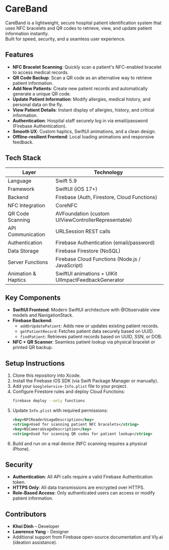 # CareBand

CareBand is a lightweight, secure hospital patient identification system that uses NFC bracelets and QR codes to retrieve, view, and update patient information instantly.  
Built for speed, security, and a seamless user experience.

## Features

- **NFC Bracelet Scanning**: Quickly scan a patient's NFC-enabled bracelet to access medical records.
- **QR Code Backup**: Scan a QR code as an alternative way to retrieve patient information.
- **Add New Patients**: Create new patient records and automatically generate a unique QR code.
- **Update Patient Information**: Modify allergies, medical history, and personal data on the fly.
- **View Patient Details**: Instant display of allergies, history, and critical information.
- **Authentication**: Hospital staff securely log in via email/password (Firebase Authentication).
- **Smooth UX**: Custom haptics, SwiftUI animations, and a clean design.
- **Offline-resilient Frontend**: Local loading animations and responsive feedback.

## Tech Stack

| Layer               | Technology  |
|---------------------|--------------|
| Language            | Swift 5.9    |
| Framework           | SwiftUI (iOS 17+) |
| Backend             | Firebase (Auth, Firestore, Cloud Functions) |
| NFC Integration     | CoreNFC      |
| QR Code Scanning    | AVFoundation (custom UIViewControllerRepresentable) |
| API Communication   | URLSession REST calls |
| Authentication      | Firebase Authentication (email/password) |
| Data Storage        | Firebase Firestore (NoSQL) |
| Server Functions    | Firebase Cloud Functions (Node.js / JavaScript) |
| Animation & Haptics | SwiftUI animations + UIKit UIImpactFeedbackGenerator |

## Key Components

- **SwiftUI Frontend**: Modern SwiftUI architecture with @Observable view models and NavigationStack.
- **Firebase Backend**:
  - `addOrUpdatePatient`: Adds new or updates existing patient records.
  - `getPatientRecord`: Fetches patient data securely based on UUID.
  - `findPatient`: Retrieves patient records based on UUID, SSN, or DOB.
- **NFC + QR Scanner**: Seamless patient lookup via physical bracelet or printed QR backup.

## Setup Instructions

1. Clone this repository into Xcode.
2. Install the Firebase iOS SDK (via Swift Package Manager or manually).
3. Add your `GoogleService-Info.plist` file to your project.
4. Configure Firestore rules and deploy Cloud Functions:
    ```bash
    firebase deploy --only functions
    ```
5. Update `Info.plist` with required permissions:
    ```xml
    <key>NFCReaderUsageDescription</key>
    <string>Used for scanning patient NFC bracelets</string>
    <key>NSCameraUsageDescription</key>
    <string>Used for scanning QR codes for patient lookup</string>
    ```
6. Build and run on a real device (NFC scanning requires a physical iPhone).

## Security

- **Authentication**: All API calls require a valid Firebase Authentication token.
- **HTTPS Only**: All data transmissions are encrypted over HTTPS.
- **Role-Based Access**: Only authenticated users can access or modify patient information.

## Contributors

- **Khoi Dinh** – Developer
- **Lawrence Yang** - Designer
- Additional support from Firebase open-source documentation and Vly.ai (ideation assistance).

